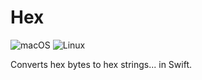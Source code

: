 # Hex

![macOS](https://github.com/hungrxyz/Hex/workflows/macOS/badge.svg)
![Linux](https://github.com/hungrxyz/Hex/workflows/Linux/badge.svg)

Converts hex bytes to hex strings... in Swift.
